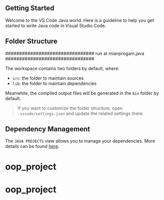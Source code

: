 ## Getting Started

Welcome to the VS Code Java world. Here is a guideline to help you get started to write Java code in Visual Studio Code.

## Folder Structure

################################ run at mianprogam.java ################################

The workspace contains two folders by default, where:

- `src`: the folder to maintain sources
- `lib`: the folder to maintain dependencies

Meanwhile, the compiled output files will be generated in the `bin` folder by default.

> If you want to customize the folder structure, open `.vscode/settings.json` and update the related settings there.

## Dependency Management

The `JAVA PROJECTS` view allows you to manage your dependencies. More details can be found [here](https://github.com/microsoft/vscode-java-dependency#manage-dependencies).

# oop_project

# oop_project
